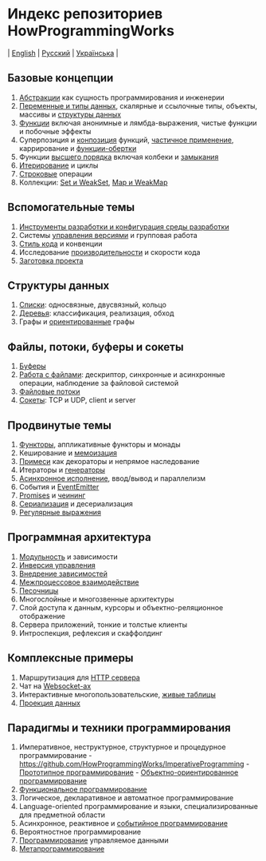 # Индекс репозиториев HowProgrammingWorks
| [English](README.md) | [Русский](README.ru.md) | [Українська](README.ua.md) |

## Базовые концепции

  1. [Абстракции](https://github.com/HowProgrammingWorks/Abstractions) как
  сущность программирования и инженерии
  2. [Переменные и типы данных](https://github.com/HowProgrammingWorks/DataTypes),
  скалярные и ссылочные типы, объекты, массивы и
  [структуры данных](https://github.com/HowProgrammingWorks/DataStructures)
  3. [Функции](https://github.com/HowProgrammingWorks/Function) включая
  анонимные и лямбда-выражения, чистые функции и побочные эффекты
  4. Суперпозиция и
  [конпозиция](https://github.com/HowProgrammingWorks/Composition) функций,
  [частичное применение](https://github.com/HowProgrammingWorks/PartialApplication),
  каррирование и [функции-обертки](https://github.com/HowProgrammingWorks/Wrapper)
  5. Функции [высшего порядка](https://github.com/HowProgrammingWorks/HigherOrderFunction)
  включая колбеки и [замыкания](https://github.com/HowProgrammingWorks/Closure)
  6. [Итерирование](https://github.com/HowProgrammingWorks/Iteration) и циклы
  7. [Строковые](https://github.com/HowProgrammingWorks/String) операции
  8. Коллекции: [Set и WeakSet](https://github.com/HowProgrammingWorks/Set),
  [Map и WeakMap](https://github.com/HowProgrammingWorks/KeyValue)

## Вспомогательные темы

  1. [Инструменты разработки и конфигурация среды разработки](https://github.com/HowProgrammingWorks/Tools)
  2. Системы [управления версиями](https://github.com/HowProgrammingWorks/VersionControl)
  и групповая работа
  3. [Стиль кода](https://github.com/HowProgrammingWorks/CodeStyle) и конвенции
  4. Исследование [производительности](https://github.com/HowProgrammingWorks/Benchmark)
  и скорости кода
  5. [Заготовка проекта](https://github.com/HowProgrammingWorks/Project)

## Структуры данных

  1. [Списки](https://github.com/HowProgrammingWorks/LinkedList):
  односвязные, двусвязный, кольцо
  2. [Деревья](https://github.com/HowProgrammingWorks/Trees):
  классификация, реализация, обход
  3. Графы и [ориентированные](https://github.com/HowProgrammingWorks/DirectedGraph)
  графы

## Файлы, потоки, буферы и сокеты

  1. [Буферы](https://github.com/HowProgrammingWorks/Buffers)
  2. [Работа с файлами](https://github.com/HowProgrammingWorks/Files):
  дескриптор, синхронные и асинхронные операции, наблюдение за файловой системой
  3. [Файловые потоки](https://github.com/HowProgrammingWorks/Streams)
  4. [Сокеты](https://github.com/HowProgrammingWorks/Socket):
  TCP и UDP, client и server

## Продвинутые темы

  1. [Функторы](https://github.com/HowProgrammingWorks/Functor),
  аппликативные функторы и монады
  2. Кеширование и [мемоизация](https://github.com/HowProgrammingWorks/Memoization)
  3. [Примеси](https://github.com/HowProgrammingWorks/Mixin) как декораторы и
  непрямое наследование
  4. Итераторы и [генераторы](https://github.com/HowProgrammingWorks/Generator)
  5. [Асинхронное исполнение](https://github.com/HowProgrammingWorks/AsynchronousProgramming),
  ввод/вывод и параллелизм
  6. События и [EventEmitter](https://github.com/HowProgrammingWorks/EventEmitter)
  7. [Promises](https://github.com/HowProgrammingWorks/Promise) и
  [чеининг](https://github.com/HowProgrammingWorks/Chaining)
  8. [Сериализация](https://github.com/HowProgrammingWorks/Serialization)
  и десериализация
  9. [Регулярные выражения](https://github.com/HowProgrammingWorks/RegExp)

## Программная архитектура

  1. [Модульность](https://github.com/HowProgrammingWorks/Modularity)
  и зависимости
  2. [Инверсия управления](https://github.com/HowProgrammingWorks/InversionOfControl)
  3. [Внедрение зависимостей](https://github.com/HowProgrammingWorks/DependencyInjection)
  4. [Межпроцессовое взаимодействие](https://github.com/HowProgrammingWorks/InterProcessCommunication)
  5. [Песочницы](https://github.com/HowProgrammingWorks/Sandboxes)
  6. Многослойные и многозвенные архитектуры
  7. Слой доступа к данным, курсоры и объектно-реляционное отображение
  8. Сервера приложений, тонкие и толстые клиенты
  9. Интроспекция, рефлексия и скаффолдинг

## Комплексные примеры

  1. Маршрутизация для [HTTP сервера](https://github.com/HowProgrammingWorks/NodeServer)
  2. Чат на [Websocket-ах](https://github.com/HowProgrammingWorks/WebsocketChat)
  3. Интерактивные многопользовательские,
  [живые таблицы](https://github.com/HowProgrammingWorks/LiveTable)
  4. [Проекция данных](https://github.com/HowProgrammingWorks/Projection)

## Парадигмы и техники программирования

  1. Императивное, неструктурное, структурное и процедурное программирование
    - https://github.com/HowProgrammingWorks/ImperativeProgramming
    - [Прототипное программирование](https://github.com/HowProgrammingWorks/PrototypeOrientedProgramming)
    - [Объектно-ориентированное программирование](https://github.com/HowProgrammingWorks/ObjectOrientedProgramming)
  2. [Функциональное программирование](https://github.com/HowProgrammingWorks/FunctionalProgramming)
  3. Логическое, декларативное и автоматное программирование
  4. Language-oriented программирование и языки, специализированные для
  предметной области
  5. Асинхронное, реактивное и [событийное
  программирование](https://github.com/HowProgrammingWorks/EventDrivenProgramming)
  6. Вероятностное программирование
  7. [Программирование](https://github.com/HowProgrammingWorks/DataDrivenProgramming)
  управляемое данными
  8. [Метапрограммирование](https://github.com/HowProgrammingWorks/Metaprogramming)
